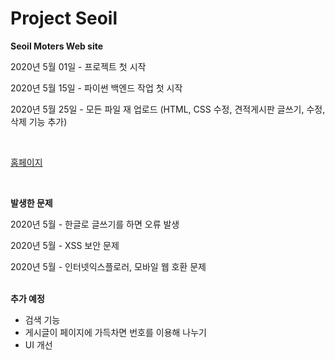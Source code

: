 # Project Seoil

<strong>Seoil Moters Web site</strong>

2020년 5월 01일 - 프로젝트 첫 시작

2020년 5월 15일 - 파이썬 백엔드 작업 첫 시작

<p>2020년 5월 25일 - 모든 파일 재 업로드 (HTML, CSS 수정, 견적게시판 글쓰기, 수정, 삭제 기능 추가)</p>
<br>

<p><a href="main.html"> 홈페이지 </a></p>
<br>

<strong>발생한 문제</strong>

2020년 5월 - 한글로 글쓰기를 하면 오류 발생

2020년 5월 - XSS 보안 문제

2020년 5월 - 인터넷익스플로러, 모바일 웹 호환 문제
<br>
<br>

<strong>추가 예정</strong>

-  검색 기능
-  게시글이 페이지에 가득차면 번호를 이용해 나누기
-  UI 개선
